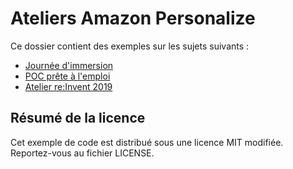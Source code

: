 # Ateliers Amazon Personalize

Ce dossier contient des exemples sur les sujets suivants :

* [Journée d'immersion](./Immersion_Day)
* [POC prête à l'emploi](./POC_in_a_box)
* [Atelier re:Invent 2019](./Reinvent_2019)


## Résumé de la licence

Cet exemple de code est distribué sous une licence MIT modifiée. Reportez-vous au fichier LICENSE.
